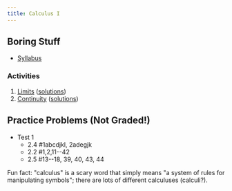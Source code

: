 ```yaml
---
title: Calculus I
---
```


## Boring Stuff

* [Syllabus](/pdf/classes/calc/calc-syllabus.pdf)


### Activities

1. [Limits](/pdf/classes/calc/calc-a01-limits.pdf) ([solutions](/pdf/classes/calc/calc-soln-a01-limits.pdf))
2. [Continuity](/pdf/classes/calc/calc-a02-continuity.pdf) ([solutions](/pdf/classes/calc/calc-soln-a02-continuity.pdf))


## Practice Problems (Not Graded!)

* Test 1
    * 2.4 #1abcdjkl, 2adegjk
    * 2.2 #1,2,11--42
    * 2.5 #13--18, 39, 40, 43, 44

Fun fact: "calculus" is a scary word that simply means "a system of rules for manipulating symbols"; there are lots of different calculuses (calculi?).
